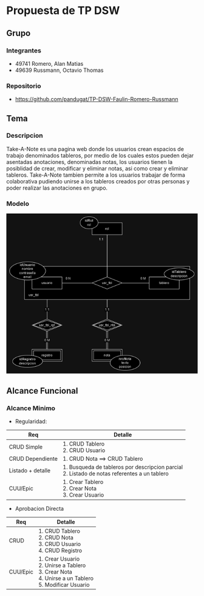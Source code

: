 # Propuesta de TP DSW

## Grupo

### Integrantes

- 49741 Romero, Alan Matias
- 49639 Russmann, Octavio Thomas

### Repositorio

- https://github.com/pandugat/TP-DSW-Faulin-Romero-Russmann

## Tema

### Descripcion
Take-A-Note es una pagina web donde los usuarios crean espacios de trabajo denominados tableros, por medio de los cuales estos pueden dejar asentadas anotaciones, denominadas notas, los usuarios tienen la posiblidad de crear, modificar y eliminar notas, asi como crear y eliminar tableros. Take-A-Note tambien permite a los usuarios trabajar de forma colaborativa pudiendo unirse a los tableros creados por otras personas y poder realizar las anotaciones en grupo. 


### Modelo

![Diagrama Entidad-Relacion](https://github.com/efaulin/TP-DSW-Faulin-Romero-Russmann/blob/fc08b0dc8d5f22b6bc8f08057062f13fb8882ebc/Imagen/TPDER.png)

## Alcance Funcional

### Alcance Minimo

- Regularidad:

| Req                | Detalle                                                                                                                                                                       |
| ------------------ | ----------------------------------------------------------------------------------------------------------------------------------------------------------------------------- |
| CRUD Simple        | 1. CRUD Tablero <br> 2. CRUD Usuario                                                                                                                |
| CRUD Dependiente   | 1. CRUD Nota ==\> CRUD Tablero <br>  |
| Listado \+ detalle | 1. Busqueda de tableros por descripcion parcial <br> 2. Listado de notas referentes a un tablero                                     |
| CUU/Epic           | 1. Crear Tablero <br> 2. Crear Nota <br> 3. Crear Usuario                                                                                                    |

- Aprobacion Directa

| Req      | Detalle                                                                                                                                       |
| -------- | --------------------------------------------------------------------------------------------------------------------------------------------- |
| CRUD     | 1. CRUD Tablero <br> 2. CRUD Nota <br> 3. CRUD Usuario <br> 4. CRUD Registro <br> |
| CUU/Epic | 1. Crear Usuario <br> 2. Unirse a Tablero <br> 3. Crear Nota <br> 4. Unirse a un Tablero <br> 5. Modificar Usuario     |
